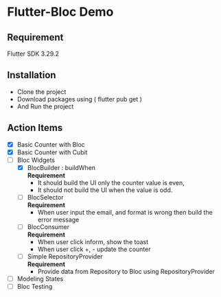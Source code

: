 # Flutter-Bloc Demo

## Requirement
Flutter SDK 3.29.2

## Installation
- Clone the project
- Download packages using ( flutter pub get ) 
- And Run the project

## Action Items
- [x] Basic Counter with Bloc
- [x] Basic Counter with Cubit
- [ ] Bloc Widgets
    - [x] BlocBuilder : buildWhen  
        **Requirement**
        - It should build the UI only the counter value is even,
        - It should not build the UI when the value is odd.
    - [ ] BlocSelector  
        **Requirement**
        - When user input the email, and format is wrong then build the error message 
    - [ ] BlocConsumer  
        **Requirement**
        - When user click inform, show the toast
        - When user click +, - update the counter 
    - [ ] Simple RepositoryProvider  
        **Requirement**
        - Provide data from Repository to Bloc using RepositoryProvider 
- [ ] Modeling States
- [ ] Bloc Testing
